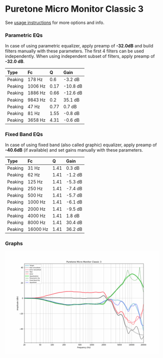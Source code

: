# Puretone Micro Monitor Classic 3
See [usage instructions](https://github.com/jaakkopasanen/AutoEq#usage) for more options and info.

### Parametric EQs
In case of using parametric equalizer, apply preamp of **-32.0dB** and build filters manually
with these parameters. The first 4 filters can be used independently.
When using independent subset of filters, apply preamp of **-32.0 dB**.

| Type    | Fc      |    Q | Gain     |
|:--------|:--------|:-----|:---------|
| Peaking | 178 Hz  | 0.6  | -3.2 dB  |
| Peaking | 1006 Hz | 0.17 | -10.8 dB |
| Peaking | 1886 Hz | 0.66 | -12.6 dB |
| Peaking | 9843 Hz | 0.2  | 35.1 dB  |
| Peaking | 47 Hz   | 0.77 | 0.7 dB   |
| Peaking | 81 Hz   | 1.55 | -0.8 dB  |
| Peaking | 3658 Hz | 4.31 | -0.6 dB  |

### Fixed Band EQs
In case of using fixed band (also called graphic) equalizer, apply preamp of **-40.6dB**
(if available) and set gains manually with these parameters.

| Type    | Fc       |    Q | Gain    |
|:--------|:---------|:-----|:--------|
| Peaking | 31 Hz    | 1.41 | 0.3 dB  |
| Peaking | 62 Hz    | 1.41 | -1.2 dB |
| Peaking | 125 Hz   | 1.41 | -5.3 dB |
| Peaking | 250 Hz   | 1.41 | -7.4 dB |
| Peaking | 500 Hz   | 1.41 | -5.7 dB |
| Peaking | 1000 Hz  | 1.41 | -6.1 dB |
| Peaking | 2000 Hz  | 1.41 | -9.5 dB |
| Peaking | 4000 Hz  | 1.41 | 1.8 dB  |
| Peaking | 8000 Hz  | 1.41 | 30.4 dB |
| Peaking | 16000 Hz | 1.41 | 36.2 dB |

### Graphs
![](./Puretone%20Micro%20Monitor%20Classic%203.png)